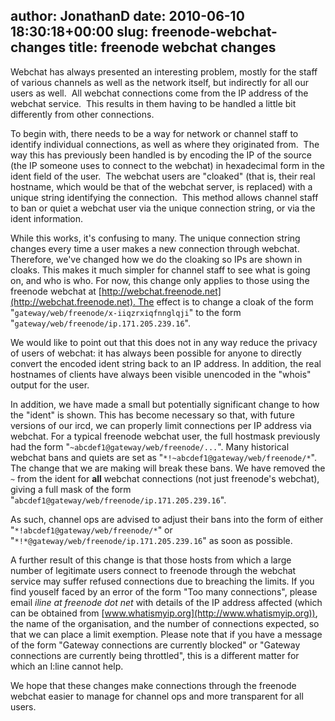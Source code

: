 author: JonathanD
date: 2010-06-10 18:30:18+00:00
slug: freenode-webchat-changes
title: freenode webchat changes
---

Webchat has always presented an interesting problem, mostly for the staff of various channels as well as the network itself, but indirectly for all our users as well.  All webchat connections come from the IP address of the webchat service.  This results in them having to be handled a little bit differently from other connections.




To begin with, there needs to be a way for network or channel staff to identify individual connections, as well as where they originated from.  The way this has previously been handled is by encoding the IP of the source (the IP someone uses to connect to the webchat) in hexadecimal form in the ident field of the user.  The webchat users are "cloaked" (that is, their real hostname, which would be that of the webchat server, is replaced) with a unique string identifying the connection.  This method allows channel staff to ban or quiet a webchat user via the unique connection string, or via the ident information.




While this works, it's confusing to many. The unique connection string changes every time a user makes a new connection through webchat. Therefore, we've changed how we do the cloaking so IPs are shown in cloaks. This makes it much simpler for channel staff to see what is going on, and who is who. For now, this change only applies to those using the freenode webchat at [http://webchat.freenode.net](http://webchat.freenode.net). The effect is to change a cloak of the form "`gateway/web/freenode/x-iiqzrxiqfnnglqji`" to the form "`gateway/web/freenode/ip.171.205.239.16`".




We would like to point out that this does not in any way reduce the privacy of users of webchat: it has always been possible for anyone to directly convert the encoded ident string back to an IP address. In addition, the real hostnames of clients have always been visible unencoded in the "whois" output for the user.




In addition, we have made a small but potentially significant change to how the "ident" is shown. This has become necessary so that, with future versions of our ircd, we can properly limit connections per IP address via webchat. For a typical freenode webchat user, the full hostmask previously had the form "`~abcdef1@gateway/web/freenode/...`". Many historical webchat bans and quiets are set as "`*!~abcdef1@gateway/web/freenode/*`". The change that we are making will break these bans. We have removed the `~` from the ident for **all** webchat connections (not just freenode's webchat), giving a full mask of the form "`abcdef1@gateway/web/freenode/ip.171.205.239.16`".




As such, channel ops are advised to adjust their bans into the form of either "`*!abcdef1@gateway/web/freenode/*`" or "`*!*@gateway/web/freenode/ip.171.205.239.16`" as soon as possible.




A further result of this change is that those hosts from which a large number of legitimate users connect to freenode through the webchat service may suffer refused connections due to breaching the limits. If you find youself faced by an error of the form "Too many connections", please email _iline at freenode dot net_ with details of the IP address affected (which can be obtained from [www.whatismyip.org](http://www.whatismyip.org)), the name of the organisation, and the number of connections expected, so that we can place a limit exemption. Please note that if you have a message of the form "Gateway connections are currently blocked" or "Gateway connections are currently being throttled", this is a different matter for which an I:line cannot help.




We hope that these changes make connections through the freenode webchat easier to manage for channel ops and more transparent for all users.
